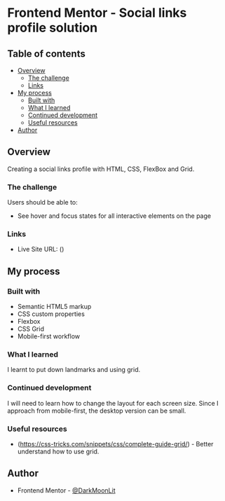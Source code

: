 # Frontend Mentor - Social links profile solution
## Table of contents

- [Overview](#overview)
  - [The challenge](#the-challenge)
  - [Links](#links)
- [My process](#my-process)
  - [Built with](#built-with)
  - [What I learned](#what-i-learned)
  - [Continued development](#continued-development)
  - [Useful resources](#useful-resources)
- [Author](#author)

## Overview
Creating a social links profile with HTML, CSS, FlexBox and Grid.

### The challenge

Users should be able to:

- See hover and focus states for all interactive elements on the page

### Links
- Live Site URL: ()

## My process

### Built with

- Semantic HTML5 markup
- CSS custom properties
- Flexbox
- CSS Grid
- Mobile-first workflow

### What I learned
I learnt to put down landmarks and using grid.

### Continued development
I will need to learn how to change the layout for each screen size. Since I approach from mobile-first, the desktop version can be small.

### Useful resources

- (https://css-tricks.com/snippets/css/complete-guide-grid/) - Better understand how to use grid.


## Author

- Frontend Mentor - [@DarkMoonLit](https://www.frontendmentor.io/profile/DarkMoonLit)